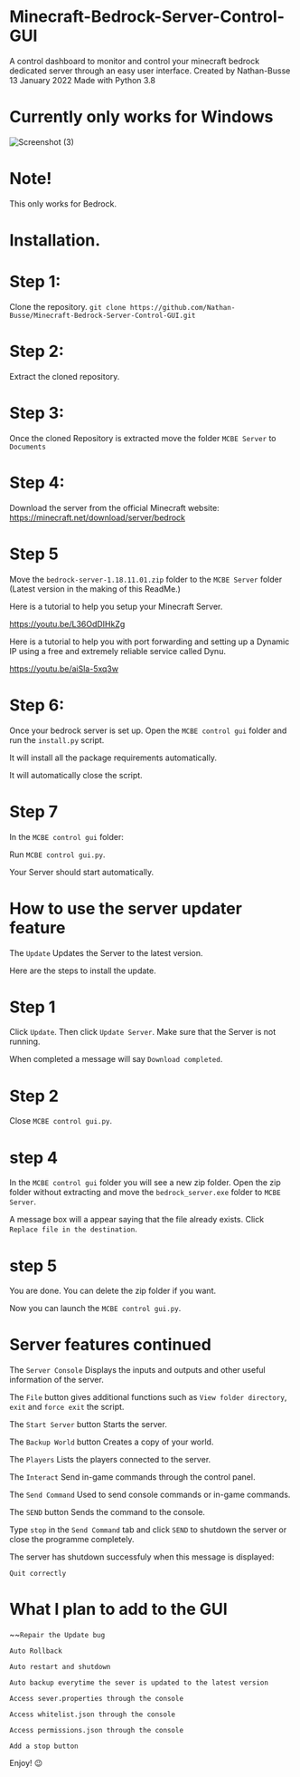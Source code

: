 # Minecraft-Bedrock-Server-Control-GUI

A control dashboard to monitor and control your minecraft bedrock dedicated server through an easy user interface.  Created by Nathan-Busse  13 January 2022  Made with Python 3.8

# Currently only works for Windows

![Screenshot (3)](https://user-images.githubusercontent.com/82398683/153769667-064605ee-757b-472b-bcfb-8c4f47b7d5ee.png)


# Note!

This only works for Bedrock.

# Installation.


# Step 1:
 Clone the repository.
``` git clone https://github.com/Nathan-Busse/Minecraft-Bedrock-Server-Control-GUI.git ```

 # Step 2:
 
 Extract the cloned repository.
 
 # Step 3:
 
 Once the cloned Repository is extracted move the folder ```MCBE Server``` to ```Documents```


# Step 4:

Download the server from the official Minecraft website: https://minecraft.net/download/server/bedrock

# Step 5

Move the ```bedrock-server-1.18.11.01.zip``` folder to the ```MCBE Server``` folder (Latest version in the making of this ReadMe.)

Here is a tutorial to help you setup your Minecraft Server.

https://youtu.be/L36OdDIHkZg

Here is a tutorial to help you with port forwarding and setting up a Dynamic IP using a free and extremely reliable service called Dynu.

https://youtu.be/aiSla-5xq3w

# Step 6:

Once your bedrock server is set up. Open the ```MCBE control gui``` folder and run the ```install.py``` script.

It will install all the package requirements automatically.

It will automatically close the script.

# Step 7
In the ```MCBE control gui``` folder:

Run ```MCBE control gui.py```.

Your Server should start automatically.

# How to use the server updater feature

The ```Update``` Updates the Server to the latest version. 

Here are the steps to install the update.

# Step 1

Click ```Update```. Then click ```Update Server```. Make sure that the Server is not running.

When completed a message will say ```Download completed```.

# Step 2

Close ```MCBE control gui.py```.

# step 4

In the ```MCBE control gui``` folder you will see a new zip folder.
Open the zip folder without extracting and move the ```bedrock_server.exe``` folder to ```MCBE Server```.

A message box will a appear saying that the file already exists.
Click ```Replace file in the destination```.

# step 5 

You are done. 
You can delete the zip folder if you want.

Now you can launch the ```MCBE control gui.py```. 


# Server features continued

The ```Server Console``` Displays the inputs and outputs and other useful information of the server. 

The ```File``` button gives additional functions such as ```View folder directory```,  ```exit``` and ```force exit``` the script.


The ```Start Server``` button Starts the server.

The ```Backup World``` button Creates a copy of your world.

The ```Players``` Lists the players connected to the server.

The ```Interact``` Send in-game commands through the control panel.

The ```Send Command``` Used to send console commands or in-game commands.

The ```SEND``` button Sends the command to the console.

Type ```stop``` in the ```Send Command``` tab and click ```SEND``` to shutdown the server or close the programme completely.

The server has shutdown successfuly when this message is displayed:

```
Quit correctly

```
# What I plan to add to the GUI

~~```Repair the Update bug```

```Auto Rollback```

```Auto restart and shutdown```

```Auto backup everytime the sever is updated to the latest version```

```Access sever.properties through the console```

```Access whitelist.json through the console```

```Access permissions.json through the console```

```Add a stop button```


Enjoy! 😉

